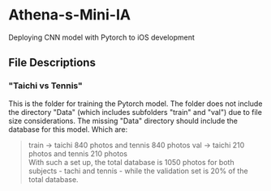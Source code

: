 # Athena-s-Mini-IA
Deploying CNN model with Pytorch to iOS development 

## File Descriptions
### "Taichi vs Tennis"
This is the folder for training the Pytorch model. The folder does not include the directory "Data" (which includes subfolders "train" and "val") due to file size considerations. The missing "Data" directory should include the database for this model. Which are:
> train -> taichi 840 photos and tennis 840 photos
> val -> taichi 210 photos and tennis 210 photos 
 <br /> With such a set up, the total database is 1050 photos for both subjects - tachi and tennis - while the validation set is 20% of the total database.
